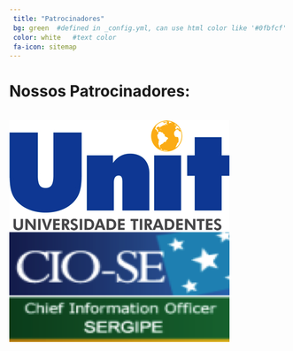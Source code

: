 ```yaml
---
 title: "Patrocinadores"
 bg: green  #defined in _config.yml, can use html color like '#0fbfcf'
 color: white   #text color
 fa-icon: sitemap
---
```


# Nossos Patrocinadores:

<br/>

<div class="container-img">
  <div class="img-card mdl-shadow--8dp img-card-2col">
    <a href="http://www.unit.br/"><img src="img/patrocinadores/unit-logo.jpg" /></a>
  </div>

  <div class="img-card mdl-shadow--8dp img-card-2col">
    <a href="http://cio-se.org.br/"><img src="img/patrocinadores/logo-cio-se.png"></a>
  </div>
</div>
